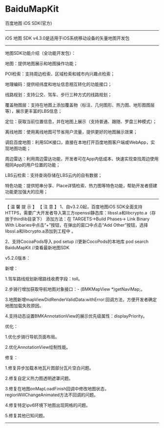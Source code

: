 # BaiduMapKit

百度地图 iOS SDK(官方)

--------------------------------------------------------------------------------------

iOS 地图 SDK v4.3.0是适用于iOS系统移动设备的矢量地图开发包

--------------------------------------------------------------------------------------

地图SDK功能介绍（全功能开发包）：

地图：提供地图展示和地图操作功能；

POI检索：支持周边检索、区域检索和城市内兴趣点检索；

地理编码：提供经纬度和地址信息相互转化的功能接口；

线路规划：支持公交、驾车、步行三种方式的线路规划；

覆盖物图层：支持在地图上添加覆盖物（标注、几何图形、热力图、地形图图层等），展示更丰富的LBS信息；

定位：获取当前位置信息，并在地图上展示（支持普通、跟随、罗盘三种模式）；

离线地图：使用离线地图可节省用户流量，提供更好的地图展示效果；

调启百度地图：利用SDK接口，直接在本地打开百度地图客户端或WebApp，实现地图功能；

周边雷达：利用周边雷达功能，开发者可在App内低成本、快速实现查找周边使用相同App的用户位置的功能；

LBS云检索：支持查询存储在LBS云内的自有数据；

特色功能：提供短串分享、Place详情检索、热力图等特色功能，帮助开发者搭建功能更加强大的应用；


--------------------------------------------------------------------------------------
 
 
 【 温 馨 提 示 】
 【 注 意 】
 1、自v3.2.0起，百度地图iOS SDK全面支持HTTPS，需要广大开发者导入第三方openssl静态库：libssl.a和libcrypto.a（存放于thirdlib目录下）
 添加方法：在 TARGETS->Build Phases-> Link Binary With Libaries中点击“+”按钮，在弹出的窗口中点击“Add Other”按钮，选择libssl.a和libcrypto.a添加到工程中 。
 
 2、支持CocoaPods导入
 pod setup //更新CocoPods的本地库
 pod search BaiduMapKit  //查看最新地图SDK
 

v5.2.0版本：

新增：

1.驾车路线规划新增路线收费字段：toll。

2.步骑行增加获取导航地图对象接口：- (BMKMapView *)getNaviMap;。

3.地图新增mapViewDidRenderValidData:withError:回调方法，方便开发者确定地图加载失败原因。

4.支持动态设置BMKAnnotationView的展示优先级属性：displayPriority。


优化：

1.优化步骑行导航页面布局。

2.优化AnnotationView绘制性能。


修复：

1.修复异步加载本地瓦片图部分瓦片空白问题。

2.修复自定义热力图透明遮罩问题。

3.修复在地图onMapLoadFinish回调中修改地图状态，regionWillChangeAnimated方法不回调的问题。

4.修复特定ipv6环境下地图出现网格的问题。

5.修复其他已知问题。

------------------------------------------------------------------------------------------------

